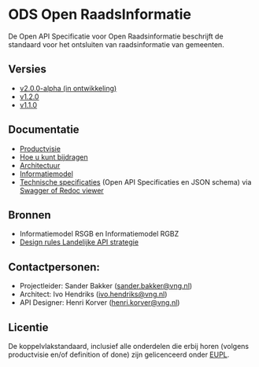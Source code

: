 # ODS Open RaadsInformatie

De Open API Specificatie voor Open Raadsinformatie beschrijft de standaard voor het ontsluiten van raadsinformatie van gemeenten.

## Versies
* [v2.0.0-alpha (in ontwikkeling)](https://redocly.github.io/redoc/?url=https://raw.githubusercontent.com/VNG-Realisatie/ODS-Open-Raadsinformatie/master/specificatie/genereervariant/openapi.yaml)
* [v1.2.0](https://redocly.github.io/redoc/?url=https://raw.githubusercontent.com/VNG-Realisatie/ODS-Open-Raadsinformatie/refs/tags/v1.2.0/specificatie/genereervariant/openapi.yaml)
* [v1.1.0](https://redocly.github.io/redoc/?url=https://raw.githubusercontent.com/VNG-Realisatie/ODS-Open-Raadsinformatie/v1.1.0/specificatie/genereervariant/openapi.yaml)
<!-- * [v2.0.0-alpha (in ontwikkeling)](./specificatie/README.md) -->
<!-- * [v1.2.0](https://github.com/VNG-Realisatie/ODS-Open-Raadsinformatie/blob/refs/tags/v1.2.0/specificatie/README.md) -->
<!-- * [v1.1.0](https://github.com/VNG-Realisatie/ODS-Open-Raadsinformatie/blob/v1.1.0/specificatie/README.md) -->



## Documentatie
* [Productvisie](./docs/Productvisie.md)
* [Hoe u kunt bijdragen](https://github.com/VNG-Realisatie/ODS-Open-Raadsinformatie/issues)
* [Architectuur](./docs/Architectuur.md)
* [Informatiemodel](./docs/Informatiemodel.md)
* [Technische specificaties](./specificatie) (Open API Specificaties en JSON schema) via [Swagger of Redoc viewer](https://vng-realisatie.github.io/ODS-Open-Raadsinformatie/swagger-ui)
<!-- * Ontwerpkeuzes staan in het document [Design decisions](./docs/Designdecisions.md) -->

## Bronnen
* Informatiemodel RSGB en Informatiemodel RGBZ
* [Design rules Landelijke API strategie](https://geonovum.github.io/KP-APIs/API-strategie-algemeen/)
<!-- * [Extensions Landelijke API strategie](https://geonovum.github.io/KP-APIs/API-strategie-extensies/) -->

## Contactpersonen:
* Projectleider: Sander Bakker (sander.bakker@vng.nl)
* Architect: Ivo Hendriks (ivo.hendriks@vng.nl)
* API Designer: Henri Korver (henri.korver@vng.nl)

## Licentie
De koppelvlakstandaard, inclusief alle onderdelen die erbij horen (volgens productvisie en/of definition of done) zijn gelicenceerd onder [EUPL](https://eupl.eu/1.2/nl/).
